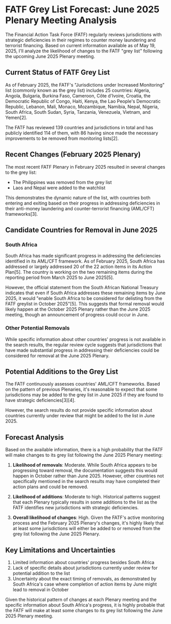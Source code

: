 # FATF Grey List Forecast: June 2025 Plenary Meeting Analysis

The Financial Action Task Force (FATF) regularly reviews jurisdictions with strategic deficiencies in their regimes to counter money laundering and terrorist financing. Based on current information available as of May 19, 2025, I'll analyze the likelihood of changes to the FATF "grey list" following the upcoming June 2025 Plenary meeting.

## Current Status of FATF Grey List

As of February 2025, the FATF's "Jurisdictions under Increased Monitoring" list (commonly known as the grey list) includes 25 countries: Algeria, Angola, Bulgaria, Burkina Faso, Cameroon, Côte d'Ivoire, Croatia, the Democratic Republic of Congo, Haiti, Kenya, the Lao People's Democratic Republic, Lebanon, Mali, Monaco, Mozambique, Namibia, Nepal, Nigeria, South Africa, South Sudan, Syria, Tanzania, Venezuela, Vietnam, and Yemen[2].

The FATF has reviewed 139 countries and jurisdictions in total and has publicly identified 114 of them, with 86 having since made the necessary improvements to be removed from monitoring lists[2].

## Recent Changes (February 2025 Plenary)

The most recent FATF Plenary in February 2025 resulted in several changes to the grey list:
- The Philippines was removed from the grey list
- Laos and Nepal were added to the watchlist

This demonstrates the dynamic nature of the list, with countries both entering and exiting based on their progress in addressing deficiencies in their anti-money laundering and counter-terrorist financing (AML/CFT) frameworks[3].

## Candidate Countries for Removal in June 2025

### South Africa
South Africa has made significant progress in addressing the deficiencies identified in its AML/CFT framework. As of February 2025, South Africa has addressed or largely addressed 20 of the 22 action items in its Action Plan[5]. The country is working on the two remaining items during the reporting period from March 2025 to June 2025[5].

However, the official statement from the South African National Treasury indicates that even if South Africa addresses these remaining items by June 2025, it would "enable South Africa to be considered for delisting from the FATF greylist in October 2025"[5]. This suggests that formal removal would likely happen at the October 2025 Plenary rather than the June 2025 meeting, though an announcement of progress could occur in June.

### Other Potential Removals
While specific information about other countries' progress is not available in the search results, the regular review cycle suggests that jurisdictions that have made substantial progress in addressing their deficiencies could be considered for removal at the June 2025 Plenary.

## Potential Additions to the Grey List

The FATF continuously assesses countries' AML/CFT frameworks. Based on the pattern of previous Plenaries, it's reasonable to expect that some jurisdictions may be added to the grey list in June 2025 if they are found to have strategic deficiencies[3][4].

However, the search results do not provide specific information about countries currently under review that might be added to the list in June 2025.

## Forecast Analysis

Based on the available information, there is a high probability that the FATF will make changes to its grey list following the June 2025 Plenary meeting:

1. **Likelihood of removals**: Moderate. While South Africa appears to be progressing toward removal, the documentation suggests this would happen in October rather than June 2025. However, other countries not specifically mentioned in the search results may have completed their action plans and could be removed.

2. **Likelihood of additions**: Moderate to high. Historical patterns suggest that each Plenary typically results in some additions to the list as the FATF identifies new jurisdictions with strategic deficiencies.

3. **Overall likelihood of changes**: High. Given the FATF's active monitoring process and the February 2025 Plenary's changes, it's highly likely that at least some jurisdictions will either be added to or removed from the grey list following the June 2025 Plenary.

## Key Limitations and Uncertainties

1. Limited information about countries' progress besides South Africa
2. Lack of specific details about jurisdictions currently under review for potential addition to the list
3. Uncertainty about the exact timing of removals, as demonstrated by South Africa's case where completion of action items by June might lead to removal in October

Given the historical pattern of changes at each Plenary meeting and the specific information about South Africa's progress, it is highly probable that the FATF will make at least some changes to its grey list following the June 2025 Plenary meeting.